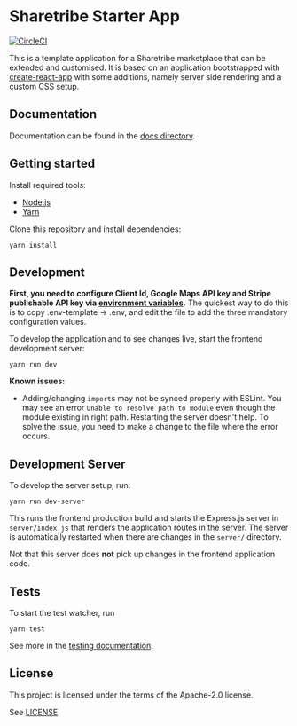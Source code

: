 # Sharetribe Starter App

[![CircleCI](https://circleci.com/gh/sharetribe/sharetribe-starter-app.svg?style=shield&circle-token=198451e83e5cecb0d662949260dbc3273ac44a67)](https://circleci.com/gh/sharetribe/sharetribe-starter-app)

This is a template application for a Sharetribe marketplace that can be extended and customised. It
is based on an application bootstrapped with
[create-react-app](https://github.com/facebookincubator/create-react-app) with some additions,
namely server side rendering and a custom CSS setup.

## Documentation

Documentation can be found in the [docs directory](docs/).

## Getting started

Install required tools:

* [Node.js](https://nodejs.org/)
* [Yarn](https://yarnpkg.com/)

Clone this repository and install dependencies:

    yarn install

## Development

**First, you need to configure Client Id, Google Maps API key and
Stripe publishable API key via [environment
variables](./docs/env.md).** The quickest way to do this is to copy
.env-template -> .env, and edit the file to add the three mandatory
configuration values.

To develop the application and to see changes live, start the frontend development server:

    yarn run dev

**Known issues:**

* Adding/changing `import`s may not be synced properly with ESLint. You may see an error
  `Unable to resolve path to module` even though the module existing in right path. Restarting the
  server doesn't help. To solve the issue, you need to make a change to the file where the error
  occurs.

## Development Server

To develop the server setup, run:

    yarn run dev-server

This runs the frontend production build and starts the Express.js server in `server/index.js` that
renders the application routes in the server. The server is automatically restarted when there are
changes in the `server/` directory.

Not that this server does **not** pick up changes in the frontend application code.

## Tests

To start the test watcher, run

    yarn test

See more in the [testing documentation](docs/testing.md).

## License

This project is licensed under the terms of the Apache-2.0 license.

See [LICENSE](LICENSE)

